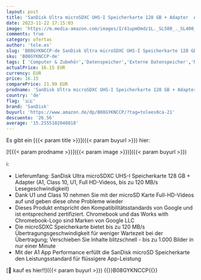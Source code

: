 ```yaml
---
layout: post
title: 'SanDisk Ultra microSDXC UHS-I Speicherkarte 128 GB + Adapter  A1  Class 10  U1  Full HD-Videos  bis zu 120 MB/s Lesegeschwindigkeit || Geschwindigkeit-Mbps/10x   Packung mit 1'
date: 2023-11-22 17:15:03
image: 'https://m.media-amazon.com/images/I/41upmOmdz1L._SL500_._SL400_.jpg'
comments: true
category: ofertas
author: 'tole.es'
slug: 'B08GYKNCCP-de SanDisk Ultra microSDXC UHS-I Speicherkarte 128 GB +...'
sku: 'B08GYKNCCP-de'
tags: [ 'Computer & Zubehör','Datenspeicher','Externe Datenspeicher','Micro SD Speicherkarten','Speicherkarten','sandisk','🇩🇪', ]
actualPrice: 16.15 EUR
currency: EUR
price: 16.15
comparePrice: 21.99 EUR
prodname: 'SanDisk Ultra microSDXC UHS-I Speicherkarte 128 GB + Adapter  A1  Class 10  U1  Full HD-Videos  bis zu 120 MB/s Lesegeschwindigkeit || Geschwindigkeit-Mbps/10x   Packung mit 1'
country: 'de'
flag: '🇩🇪'
brand: 'SanDisk'
buyurl: 'https://www.amazon.de/dp/B08GYKNCCP/?tag=tolees0ca-21'
descuento: '26.56'
average: '15.2555102040818'
---
```


Es gibt ein [{{< param title >}}]({{< param buyurl >}}) hier:

[![{{< param prodname >}}]({{< param image >}})]({{< param buyurl >}})

ℹ️:

- Lieferumfang: SanDisk Ultra microSDXC UHS-I Speicherkarte 128 GB + Adapter (A1, Class 10, U1, Full HD-Videos, bis zu 120 MB/s Lesegeschwindigkeit)
- Dank U1 und Class 10 nehmen Sie mit der microSD Karte Full-HD-Videos auf und geben diese ohne Probleme wieder
- Dieses Produkt entspricht den Kompatibilitätsstandards von Google und ist entsprechend zertifiziert. Chromebook und das Works with Chromebook-Logo sind Marken von Google LLC
- Die microSDXC Speicherkarte bietet bis zu 120 MB/s Übertragungsgeschwindigkeit für weniger Wartezeit bei der Übertragung; Verschieben Sie Inhalte blitzschnell - bis zu 1.000 Bilder in nur einer Minute
- Mit der A1 App Performance erfüllt die SanDisk microSD Speicherkarte den Leistungsstandard für flüssigere App-Leistung

[🛒 kauf es hier!!]({{< param buyurl >}})
{{<world>}}B08GYKNCCP{{</world>}}
